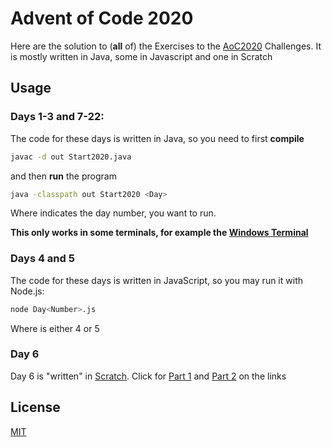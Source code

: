 # Advent of Code 2020

Here are the solution to (**all** of) the Exercises to the [AoC2020](https://adventofcode.com/2020) Challenges. It is mostly written in Java, some in Javascript and one in Scratch

## Usage

### Days 1-3 and 7-22:

The code for these days is written in Java, so you need to first **compile**

```bash
javac -d out Start2020.java
```

and then **run** the program

```bash
java -classpath out Start2020 <Day>
```

Where <Day> indicates the day number, you want to run.

**This only works in some terminals, for example the [Windows Terminal](https://www.microsoft.com/store/productId/9N0DX20HK701)**

### Days 4 and 5

The code for these days is written in JavaScript, so you may run it with Node.js:

```bash
node Day<Number>.js
```

Where _<Number>_ is either 4 or 5

### Day 6

Day 6 is "written" in [Scratch](https://scratch.mit.edu/).
Click for [Part 1](https://scratch.mit.edu/projects/459628702/) and [Part 2](https://scratch.mit.edu/projects/459642523/) on the links

## License

[MIT](https://choosealicense.com/licenses/mit/)
